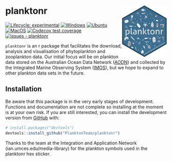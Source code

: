 
<!-- README.md is generated from README.Rmd. Please edit that file -->

# planktonr <a href='https://github.com/PlanktonTeam/planktonr'><img src='man/figures/planktonr.png' align="right" width="139px" /></a>

<!-- badges: start -->

[![Lifecycle:
experimental](https://img.shields.io/badge/lifecycle-experimental-orange.svg)](https://lifecycle.r-lib.org/articles/stages.html#experimental)
[![Windows](https://github.com/PlanktonTeam/planktonr/actions/workflows/Windows.yaml/badge.svg)](https://github.com/PlanktonTeam/planktonr/actions/workflows/Windows.yaml)
[![Ubuntu](https://github.com/PlanktonTeam/planktonr/actions/workflows/Ubuntu.yaml/badge.svg)](https://github.com/PlanktonTeam/planktonr/actions/workflows/Ubuntu.yaml)
[![MacOS](https://github.com/PlanktonTeam/planktonr/actions/workflows/MacOS.yaml/badge.svg)](https://github.com/PlanktonTeam/planktonr/actions/workflows/MacOS.yaml)
[![Codecov test
coverage](https://codecov.io/gh/PlanktonTeam/planktonr/branch/master/graph/badge.svg)](https://app.codecov.io/gh/PlanktonTeam/planktonr?branch=master)
[![issues -
planktonr](https://img.shields.io/github/issues/PlanktonTeam/planktonr)](https://github.com/PlanktonTeam/planktonr/issues)
<!-- badges: end -->

`planktonr` is an r package that facilitates the download, analysis and
visualisation of phytoplankton and zooplankton data. Our initial focus
will be on plankton data stored on the Australian Ocean Data Network
([AODN](https://portal.aodn.org.au)) and collected by the Integrated
Marine Observing System ([IMOS](www.imos.org.au)), but we hope to expand
to other plankton data sets in the future.

## Installation

Be aware that this package is in the very early stages of development.
Functions and documentation are not complete so installing at the moment
is at your own risk. If you are still interested, you can install the
development version from [GitHub](https://github.com/) with:

``` r
# install.packages("devtools")
devtools::install_github("PlanktonTeam/planktonr")
```

Thanks to the team at the Integration and Application Network
(ian.umces.edu/media-library) for the plankton symbols used in the
planktonr hex sticker.
